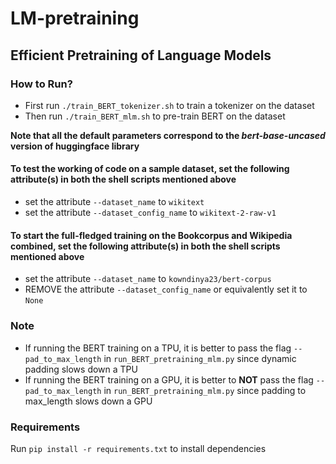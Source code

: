 # LM-pretraining
## Efficient Pretraining of Language Models

### How to Run?

- First run `./train_BERT_tokenizer.sh` to train a tokenizer on the dataset
- Then run `./train_BERT_mlm.sh` to pre-train BERT on the dataset

**Note that all the default parameters correspond to the *bert-base-uncased* version of huggingface library**

#### To test the working of code on a sample dataset, set the following attribute(s) in both the shell scripts mentioned above
 - set the attribute `--dataset_name` to `wikitext`
 - set the attribute `--dataset_config_name` to `wikitext-2-raw-v1`

#### To start the full-fledged training on the Bookcorpus and Wikipedia combined, set the following attribute(s) in both the shell scripts mentioned above
- set the attribute `--dataset_name` to `kowndinya23/bert-corpus`
- REMOVE the attribute `--dataset_config_name` or equivalently set it to `None`

### Note
- If running the BERT training on a TPU, it is better to pass the flag `--pad_to_max_length` in `run_BERT_pretraining_mlm.py` since dynamic padding slows down a TPU
- If running the BERT training on a GPU, it is better to **NOT** pass the flag `--pad_to_max_length` in `run_BERT_pretraining_mlm.py` since padding to max_length slows down a GPU

### Requirements

Run `pip install -r requirements.txt` to install dependencies
